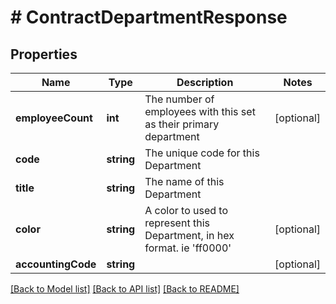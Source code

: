 # # ContractDepartmentResponse

## Properties

Name | Type | Description | Notes
------------ | ------------- | ------------- | -------------
**employeeCount** | **int** | The number of employees with this set as their primary department | [optional]
**code** | **string** | The unique code for this Department |
**title** | **string** | The name of this Department |
**color** | **string** | A color to used to represent this Department, in hex format. ie &#39;ff0000&#39; | [optional]
**accountingCode** | **string** |  | [optional]

[[Back to Model list]](../../README.md#models) [[Back to API list]](../../README.md#endpoints) [[Back to README]](../../README.md)
